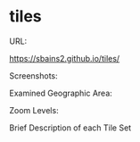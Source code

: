# tiles

URL:

https://sbains2.github.io/tiles/

Screenshots:

Examined Geographic Area:

Zoom Levels:

Brief Description of each Tile Set
